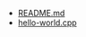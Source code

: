 - [README.md](https://gist.github.com/LuminousXLB/d43f80fba9d765544787bc6c4c6e684f#file-readme-md)
- [hello-world.cpp](https://gist.github.com/LuminousXLB/d43f80fba9d765544787bc6c4c6e684f#file-hello-world-cpp)
